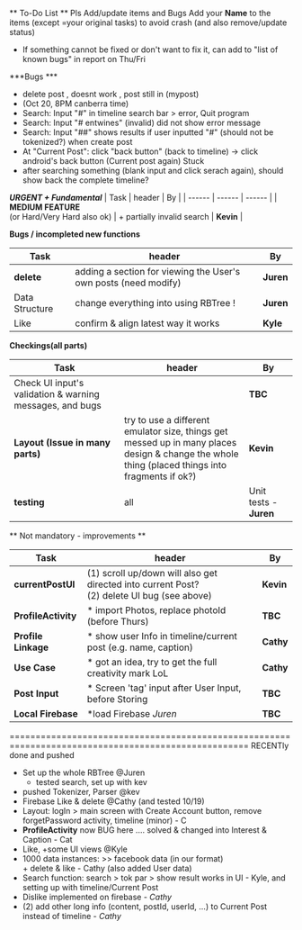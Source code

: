 ** To-Do List **
Pls Add/update items and Bugs
Add your **Name** to the items (except =your original tasks) to avoid crash     (and also remove/update status)

- If something cannot be fixed or don't want to fix it, can add to "list of known bugs" in report on Thu/Fri

***Bugs ***
* delete post , doesnt work , post still in (mypost)
* (Oct 20, 8PM canberra time)
* Search: Input "#" in timeline search bar > error, Quit program 
* Search: Input "# entwines" (invalid) did not show error message 
* Search: Input "##" shows results if user inputted "#" (should not be tokenized?) when create post
* At "Current Post": click "back button" (back to timeline) -> click android's back button (Current post again) Stuck
* after searching something (blank input and click serach again), should show back the complete timeline?


_**URGENT + Fundamental**_
| Task | header | By |
| ------ | ------ | ------ |
| **MEDIUM FEATURE** <br /> (or Hard/Very Hard also ok) | + partially invalid search | **Kevin** |


**Bugs / incompleted new functions**

| Task | header | By |
| ------ | ------ | ------ |
| **delete** | adding a section for viewing the User's own posts (need modify) | **Juren** |
| Data Structure | change everything into using RBTree ! | **Juren** |
| Like | confirm & align latest way it works | **Kyle** |


**Checkings(all parts)**

| Task | header | By |
| ------ | ------ | ------ |
| Check UI input's validation & warning messages, and bugs  |  | **TBC** |
| **Layout (Issue in many parts)** | try to use a different emulator size, things get messed up in many places  <br /> design & change the whole thing (placed things into fragments if ok?) <br /> | **Kevin** |
| **testing** | all | Unit tests - **Juren** |



** Not mandatory - improvements **

| Task | header | By |
| ------ | ------ | ------ |
| **currentPostUI** | (1) scroll up/down will also get directed into current Post? <br /> (2) delete UI bug (see above) | **Kevin** |
| **ProfileActivity** | * import Photos, replace photoId (before Thurs) | **TBC** |
| **Profile Linkage** | * show user Info in timeline/current post (e.g. name, caption) | **Cathy** |
| **Use Case** | * got an idea, try to get the full creativity mark LoL | **Cathy** |
| **Post Input** | * Screen 'tag' input after User Input, before Storing  | **TBC** |
| **Local Firebase** | *load Firebase *Juren*  | **TBC** |





====================================================================================================
RECENTly done and pushed
* Set up the whole RBTree  @Juren
    * tested search, set up with kev
* pushed Tokenizer, Parser  @kev
* Firebase Like & delete @Cathy     (and tested 10/19)
* Layout: logIn > main screen with Create Account button, remove forgetPassword activity, timeline (minor) - C
* **ProfileActivity** now BUG here .... solved & changed into Interest & Caption - Cat
* Like, +some UI views @Kyle
* 1000 data instances: >> facebook data (in our format) <br /> + delete & like - Cathy (also added User data)
* Search function: search > tok par > show result works in UI - Kyle, and setting up with timeline/Current Post
* Dislike implemented on firebase - *Cathy*
* (2) add other long info (content, postId, userId, ...) to Current Post instead of timeline - *Cathy*
